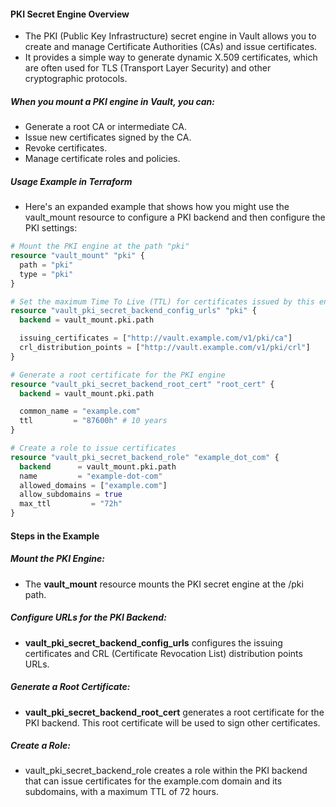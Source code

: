 #### PKI Secret Engine Overview
- The PKI (Public Key Infrastructure) secret engine in Vault allows you to create and manage Certificate Authorities (CAs) and issue certificates. 
- It provides a simple way to generate dynamic X.509 certificates, which are often used for TLS (Transport Layer Security) and other cryptographic protocols.

##### When you mount a PKI engine in Vault, you can:

- Generate a root CA or intermediate CA.
- Issue new certificates signed by the CA.
- Revoke certificates.
- Manage certificate roles and policies.
##### Usage Example in Terraform
- Here's an expanded example that shows how you might use the vault_mount resource to configure a PKI backend and then configure the PKI settings:

```tf
# Mount the PKI engine at the path "pki"
resource "vault_mount" "pki" {
  path = "pki"
  type = "pki"
}

# Set the maximum Time To Live (TTL) for certificates issued by this engine
resource "vault_pki_secret_backend_config_urls" "pki" {
  backend = vault_mount.pki.path

  issuing_certificates = ["http://vault.example.com/v1/pki/ca"]
  crl_distribution_points = ["http://vault.example.com/v1/pki/crl"]
}

# Generate a root certificate for the PKI engine
resource "vault_pki_secret_backend_root_cert" "root_cert" {
  backend = vault_mount.pki.path

  common_name = "example.com"
  ttl         = "87600h" # 10 years
}

# Create a role to issue certificates
resource "vault_pki_secret_backend_role" "example_dot_com" {
  backend      = vault_mount.pki.path
  name         = "example-dot-com"
  allowed_domains = ["example.com"]
  allow_subdomains = true
  max_ttl         = "72h"
}
```
#### Steps in the Example
##### Mount the PKI Engine:

- The **vault_mount** resource mounts the PKI secret engine at the /pki path.
##### Configure URLs for the PKI Backend:

- **vault_pki_secret_backend_config_urls** configures the issuing certificates and CRL (Certificate Revocation List) distribution points URLs.
##### Generate a Root Certificate:

- **vault_pki_secret_backend_root_cert** generates a root certificate for the PKI backend. This root certificate will be used to sign other certificates.
##### Create a Role:

- vault_pki_secret_backend_role creates a role within the PKI backend that can issue certificates for the example.com domain and its subdomains, with a maximum TTL of 72 hours.